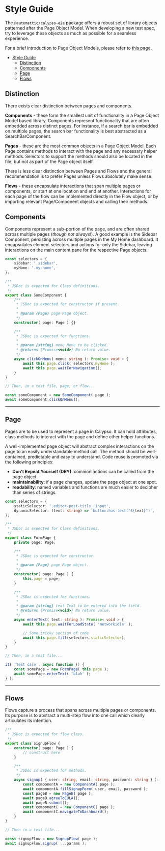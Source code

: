 # Style Guide

The `@automattic/calypso-e2e` package offers a robust set of library objects patterned after the Page Object Model. When developing a new test spec, try to leverage these objects as much as possible for a seamless experience.

For a brief introduction to Page Object Models, please refer to [this page](https://www.selenium.dev/documentation/guidelines/page_object_models/).

<!-- TOC -->

- [Style Guide](#style-guide)
  - [Distinction](#distinction)
  - [Components](#components)
  - [Page](#page)
  - [Flows](#flows)

<!-- /TOC -->

## Distinction

There exists clear distinction between pages and components.

**Components** - these form the smallest unit of functionality in a Page Object Model based library. Components represent functionality that are often embedded across distinct pages. For instance, if a search bar is embedded on multiple pages, the search bar functionality is best abstracted as a SearchBarComponent.

**Pages** - these are the most common objects in a Page Object Model. Each Page contains methods to interact with the page and any necessary helper methods. Selectors to support the methods should also be located in the file, but not as part of the Page object itself.

There is less clear distinction between Pages and Flows and the general recommendation is to prefer Pages unless Flows absolutely make sense.

**Flows** - these encapsulate interactions that span multiple pages or components, or start at one location and end at another. Interactions for each page of the flow can be implemented directly in the Flow object, or by importing relevant Page/Component objects and calling their methods.

## Components

Components represent a sub-portion of the page, and are often shared across multiple pages (_though not always!_). A good example is the Sidebar Component, persisting across multiple pages in the My Home dashboard. It encapsulates element selectors and actions for only the Sidebar, leaving interactions on the main content pane for the respective Page objects.

```typescript
const selectors = {
	sidebar: '.sidebar',
	myHome: '.my-home',
};

/**
 * JSDoc is expected for Class definitions.
 */
export class SomeComponent {
	/**
	 * JSDoc is expected for constructor if present.
	 *
	 * @param {Page} page Page object.
	 */
	constructor( page: Page ) {}

	/**
	 * JSDoc is expected for functions.
	 *
	 * @param {string} menu Menu to be clicked.
	 * @returns {Promise<void>} No return value.
	 */
	async clickOnMenu( menu: string ): Promise< void > {
		await this.page.click( selectors.myHome );
		await this.page.waitForNavigation();
	}
}

// Then, in a test file, page, or flow...

const someComponent = new SomeComponent( page );
await someComponent.clickOnMenu();
```

---

## Page

Pages are to be used to represent a page in Calypso. It can hold attributes, class methods to interact with the page and define other helper functions.

A well-implemented page object will abstract complex interactions on the page to an easily understandable method call. The method should be well-contained, predictable and easy to understand. Code reuse is promoted via the following principles:

- **Don't Repeat Yourself (DRY)**: common actions can be called from the page object.
- **maintainability**: if a page changes, update the page object at one spot.
- **readability**: named variables and functions are much easier to decipher than series of strings.

```typescript
const selectors = {
	staticSelector: '.editor-post-title__input',
	dynamicSelector: (text: string) => `button:has-text("${text}")`,
};

/**
 * JSDoc is expected for Class definitions.
 */
export class FormPage {
	private page: Page;

	/**
	 * JSDoc is expected for constructor.
	 *
	 * @param {Page} page Page object.
	 */
	constructor( page: Page ) {
		this.page = page;
	}

	/**
	 * JSDoc is expected for functions.
	 *
	 * @param {string} text Text to be entered into the field.
	 * @returns {Promise<void>} No return value.
	 */
	async enterText( text: string ): Promise< void > {
		await this.page.waitForLoadState( 'networkidle' );

		// Some tricky section of code
		await this.page.fill(selectors.staticSelector),
	}
}

// Then, in a test file...

it( 'Test case', async function () {
	const somePage = new FormPage( this.page );
	await somePage.enterText( 'blah' );
} );
```

---

## Flows

Flows capture a process that spans across multiple pages or components. Its purpose is to abstract a multi-step flow into one call which clearly articulates its intention.

```typescript
/**
 * JSDoc is expected for flow class.
 */
export class SignupFlow {
	constructor( page: Page ) {
		// construct here
	}

	/**
	 * JSDoc is expected for methods.
	 */
	async signup( { user: string, email: string, password: string } ): Promise< void > {
		const componentA = new ComponentA( page );
		await componentA.fillSignupForm( user, email, password );
		const pageB = new PageB( page );
		await pageB.agreeToEULA();
		await pageB.submit();
		const componentC = new ComponentC( page );
		await componentC.navigateToDashboard();
	}
}

// Then in a test file...

const signupFlow = new SignupFlow( page );
await signupFlow.signup( ...params );
```
